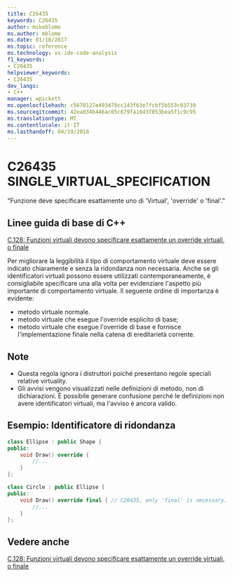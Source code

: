 ```yaml
---
title: C26435
keywords: C26435
author: mikeblome
ms.author: mblome
ms.date: 01/18/2017
ms.topic: reference
ms.technology: vs-ide-code-analysis
f1_keywords:
- C26435
helpviewer_keywords:
- C26435
dev_langs:
- C++
manager: wpickett
ms.openlocfilehash: c5678127e493478cc143f63e7fcbf5b553c03739
ms.sourcegitcommit: 42ea834b446ac65c679fa1043f853bea5f1c9c95
ms.translationtype: MT
ms.contentlocale: it-IT
ms.lasthandoff: 04/19/2018
---
```

# <a name="c26435-singlevirtualspecification"></a>C26435 SINGLE_VIRTUAL_SPECIFICATION

"Funzione deve specificare esattamente uno di 'Virtual', 'override' o 'final'."

## <a name="c-core-guidelines"></a>Linee guida di base di C++

[C.128: Funzioni virtuali devono specificare esattamente un override virtuali, o finale](https://github.com/isocpp/CppCoreGuidelines/blob/master/CppCoreGuidelines.md)

Per migliorare la leggibilità il tipo di comportamento virtuale deve essere indicato chiaramente e senza la ridondanza non necessaria. Anche se gli identificatori virtuali possono essere utilizzati contemporaneamente, è consigliabile specificare una alla volta per evidenziare l'aspetto più importante di comportamento virtuale. Il seguente ordine di importanza è evidente:

- metodo virtuale normale.
- metodo virtuale che esegue l'override esplicito di base;
- metodo virtuale che esegue l'override di base e fornisce l'implementazione finale nella catena di ereditarietà corrente.

## <a name="notes"></a>Note

- Questa regola ignora i distruttori poiché presentano regole speciali relative virtuality.
- Gli avvisi vengono visualizzati nelle definizioni di metodo, non di dichiarazioni. È possibile generare confusione perché le definizioni non avere identificatori virtuali, ma l'avviso è ancora valido.

## <a name="example-redundant-specifier"></a>Esempio: Identificatore di ridondanza

```cpp
class Ellipse : public Shape {
public:
    void Draw() override {
        //...
    }
};

class Circle : public Ellipse {
public:
    void Draw() override final { // C26435, only 'final' is necessary.
        //...
    }
};
```

## <a name="see-also"></a>Vedere anche

[C.128: Funzioni virtuali devono specificare esattamente un override virtuali, o finale](https://github.com/isocpp/CppCoreGuidelines/blob/master/CppCoreGuidelines.md)